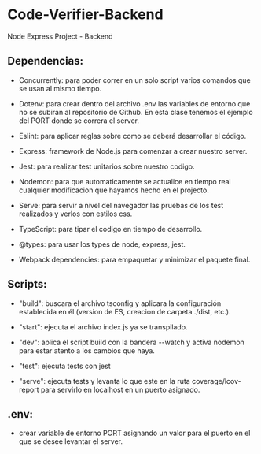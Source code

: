 # Code-Verifier-Backend

Node Express Project - Backend

## Dependencias:

- Concurrently: para poder correr en un solo script varios comandos que se usan al mismo tiempo.

- Dotenv: para crear dentro del archivo .env las variables de entorno que no se subiran al repositorio de Github. En esta clase tenemos el ejemplo del PORT donde se correra el server.

- Eslint: para aplicar reglas sobre como se deberá desarrollar el código.

- Express: framework de Node.js para comenzar a crear nuestro server.

- Jest: para realizar test unitarios sobre nuestro codigo.

- Nodemon: para que automaticamente se actualice en tiempo real cualquier modificacion que hayamos hecho en el projecto.

- Serve: para servir a nivel del navegador las pruebas de los test realizados y verlos con estilos css.

- TypeScript: para tipar el codigo en tiempo de desarrollo.

- @types: para usar los types de node, express, jest.

- Webpack dependencies: para empaquetar y minimizar el paquete final.

## Scripts:

- "build": buscara el archivo tsconfig y aplicara la configuración establecida en él (version de ES, creacion de carpeta ./dist, etc.).

- "start": ejecuta el archivo index.js ya se transpilado.

- "dev": aplica el script build con la bandera --watch y activa nodemon para estar atento a los cambios que haya.

- "test": ejecuta tests con jest

- "serve": ejecuta tests y levanta lo que este en la ruta coverage/lcov-report para servirlo en localhost en un puerto asignado.

## .env:

- crear variable de entorno PORT asignando un valor para el puerto en el que se desee levantar el server.
